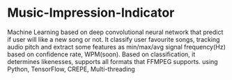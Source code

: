 # Music-Impression-Indicator
Machine Learning based on deep convolutional neural network that predict if user will like a new song or not. It classify user favourite songs, tracking audio pitch and extract some features as min/max/avg signal frequency(Hz) based on confidence rate, WPM(soon). Based on classification, it determines likenesses, supports all formats that FFMPEG supports. using Python, TensorFlow, CREPE, Multi-threading

